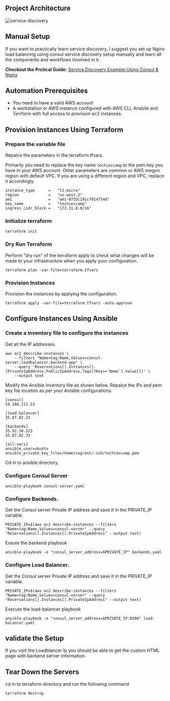 ## Project Architecture

![service-discovery](https://user-images.githubusercontent.com/106984297/219394737-6f41c9f3-6c34-420b-9da2-9cc819f9c076.png)

## Manual Setup

 If you want to practically learn service discovery, I suggest you set up Nginx load balancing using consul service discovery setup manually and learn all the components and workflows involved in it.
 
 **Checkout the Prctical Guide:** [Service Discovery Example Using Consul & Nginx](https://devopscube.com/service-discovery-example/) 

## Automation Prerequisites

- You need to have a valid AWS account
- A workstation or AWS instance configured with AWS CLI, Ansbile and Terrform with full access to provision ec2 instances.


## Provision Instances Using Terraform

### Prepare the variable file

Repalce the parameters in the terraform.tfvars. 

Primarily you need to replace the key name `techiescamp` to the pem key you have in your AWS account.
Other parameters are common or AWS oregon region with default VPC. If you are using a different region and VPC, replace it accordingly.

```
instance_type      =   "t2.micro"
region             =   "us-west-2"
ami                =   "ami-0735c191cf914754d"
key_name           =   "techiescamp"
ingress_cidr_block =   "172.31.0.0/16"
```

### Initialize terraform

```
terraform init
```
### Dry Run Terraform

Perform "dry run" of the terraform apply to check what changes will be made to your infrastructure when you apply your configuration.

```
terraform plan -var-file=terraform.tfvars

```

### Provision Instances

Provision the instances by applying the configuration.
```
terraform apply -var-file=terraform.tfvars -auto-approve 
```

## Configure Instances Using Ansible

### Create a inventory file to configure the instances

Get all the IP addresses.

```
aws ec2 describe-instances \
    --filters "Name=tag:Name,Values=consul-server,loadbalancer,backend-app" \
    --query 'Reservations[].Instances[].[PrivateIpAddress,PublicIpAddress,Tags[?Key==`Name`].Value[]]' \
    --output text 
```

Modify the Ansible Inventory file as shown below. Repalce the IPs and pem key file location as per your Anisble configurations.

```
[consul]
54.188.111.53

[load-balancer]
35.87.82.33

[backends]
35.92.38.123
35.87.82.33

[all:vars]
ansible_user=ubuntu
ansible_private_key_file=/home/vagrant/.ssh/techiescamp.pem
```

Cd in to ansible directory.

### Configure Consul Server

```
ansible-playbook consul-server.yaml
```


### Configure Backends. 

Get the Consul server Private IP address and save it in the PRIVATE_IP variable.

```
PRIVATE_IP=$(aws ec2 describe-instances --filters "Name=tag:Name,Values=consul-server" --query "Reservations[].Instances[].PrivateIpAddress" --output text)
```

Exeute the backend playbook

```
ansible-playbook -e "consul_server_address=$PRIVATE_IP" backends.yaml
```
### Configure Load Balancer. 

Get the Consul server Private IP address and save it in the PRIVATE_IP variable.

```
PRIVATE_IP=$(aws ec2 describe-instances --filters "Name=tag:Name,Values=consul-server" --query "Reservations[].Instances[].PrivateIpAddress" --output text)
```
Execute the load-balancer playbook

```
ansible-playbook -e "consul_server_address=$PRIVATE_IP:8500" load-balancer.yaml 
```


## validate the Setup

If you visit the Loadblancer Ip you should be able to get the custom HTML page with backend server information.

## Tear Down the Servers

cd in to terraform directory and run the following command

```
terraform destroy
```

